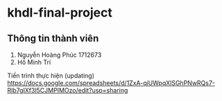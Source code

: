 # khdl-final-project

## Thông tin thành viên
1. Nguyễn Hoàng Phúc 1712673
2. Hồ Minh Trí

Tiến trình thực hiện (updating)
https://docs.google.com/spreadsheets/d/1ZxA-qjUWpqXlSGhPNwRQs7-Rlb7gIXf3l5CJMPIMOzo/edit?usp=sharing
